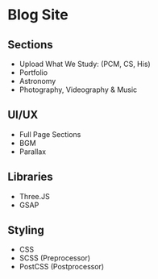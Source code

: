 # Blog Site

## Sections

- Upload What We Study: (PCM, CS, His)
- Portfolio
- Astronomy
- Photography, Videography & Music

## UI/UX

- Full Page Sections
- BGM
- Parallax

## Libraries

- Three.JS
- GSAP

## Styling

- CSS
- SCSS (Preprocessor)
- PostCSS (Postprocessor)
